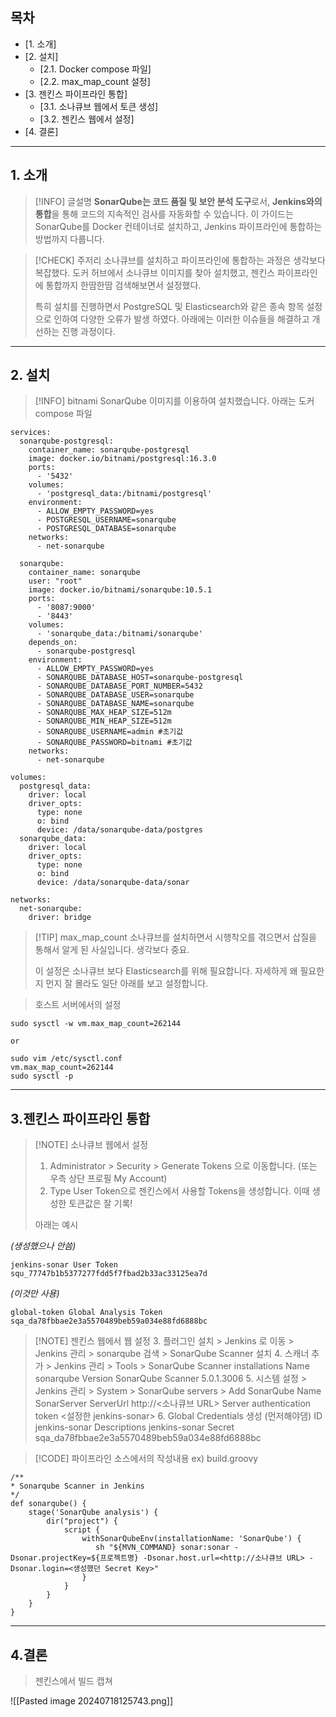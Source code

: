 ## 목차

- [1. 소개]
- [2. 설치]
  - [2.1. Docker compose 파일]
  - [2.2. max_map_count 설정]
- [3. 젠킨스 파이프라인 통합]
  - [3.1. 소나큐브 웹에서 토큰 생성]
  - [3.2. 젠킨스 웹에서 설정]
- [4. 결론]

---

## 1. 소개

> [!INFO] 글설명
> **SonarQube는 코드 품질 및 보안 분석 도구**로서, **Jenkins와의 통합**을 통해 코드의 지속적인 검사를 자동화할 수 있습니다. 이 가이드는 SonarQube를 Docker 컨테이너로 설치하고, Jenkins 파이프라인에 통합하는 방법까지 다룹니다.

> [!CHECK] 주저리
> 소나큐브를 설치하고 파이프라인에 통합하는 과정은 생각보다 복잡했다.
> 도커 허브에서 소나큐브 이미지를 찾아 설치했고, 젠킨스 파이프라인에 통합까지 한땀한땀 검색해보면서 설정했다.
>
> 특히 설치를 진행하면서 PostgreSQL 및 Elasticsearch와 같은 종속 항목 설정으로 인하여 다양한 오류가 발생 하였다. 아래에는 이러한 이슈들을 해결하고 개선하는 진행 과정이다.

---

## 2. 설치

> [!INFO] bitnami SonarQube 이미지를 이용하여 설치했습니다.
> 아래는 도커 compose 파일

```shell
services:
  sonarqube-postgresql:
    container_name: sonarqube-postgresql
    image: docker.io/bitnami/postgresql:16.3.0
    ports:
      - '5432'
    volumes:
      - 'postgresql_data:/bitnami/postgresql'
    environment:
      - ALLOW_EMPTY_PASSWORD=yes
      - POSTGRESQL_USERNAME=sonarqube
      - POSTGRESQL_DATABASE=sonarqube
    networks:
      - net-sonarqube

  sonarqube:
    container_name: sonarqube
    user: "root"
    image: docker.io/bitnami/sonarqube:10.5.1
    ports:
      - '8087:9000'
      - '8443'
    volumes:
      - 'sonarqube_data:/bitnami/sonarqube'
    depends_on:
      - sonarqube-postgresql
    environment:
      - ALLOW_EMPTY_PASSWORD=yes
      - SONARQUBE_DATABASE_HOST=sonarqube-postgresql
      - SONARQUBE_DATABASE_PORT_NUMBER=5432
      - SONARQUBE_DATABASE_USER=sonarqube
      - SONARQUBE_DATABASE_NAME=sonarqube
      - SONARQUBE_MAX_HEAP_SIZE=512m
      - SONARQUBE_MIN_HEAP_SIZE=512m
      - SONARQUBE_USERNAME=admin #초기값
      - SONARQUBE_PASSWORD=bitnami #초기값
    networks:
      - net-sonarqube

volumes:
  postgresql_data:
    driver: local
    driver_opts:
      type: none
      o: bind
      device: /data/sonarqube-data/postgres
  sonarqube_data:
    driver: local
    driver_opts:
      type: none
      o: bind
      device: /data/sonarqube-data/sonar

networks:
  net-sonarqube:
    driver: bridge
```

> [!TIP] max_map_count
> 소나큐브를 설치하면서 시행착오를 겪으면서 삽질을 통해서 알게 된 사실입니다. 생각보다 중요.
>
> 이 설정은 소나큐브 보다 Elasticsearch를 위해 필요합니다.
> 자세하게 왜 필요한지 먼지 잘 몰라도 일단 아래를 보고 설정합니다.

> 호스트 서버에서의 설정

```shell
sudo sysctl -w vm.max_map_count=262144

or

sudo vim /etc/sysctl.conf
vm.max_map_count=262144
sudo sysctl -p
```

---

## 3.젠킨스 파이프라인 통합

> [!NOTE] 소나큐브 웹에서 설정
>
> 1. Administrator > Security > Generate Tokens 으로 이동합니다.
>    (또는 우측 상단 프로필 My Account)
> 2. Type User Token으로 젠킨스에서 사용할 Tokens을 생성합니다.
>    이때 생성한 토큰값은 잘 기록!
>
> 아래는 예시

_(생성했으나 안씀)_

```shell
jenkins-sonar User Token
squ_77747b1b5377277fdd5f7fbad2b33ac33125ea7d
```

_(이것만 사용)_

```shell
global-token Global Analysis Token
sqa_da78fbbae2e3a5570489beb59a034e88fd6888bc
```

> [!NOTE] 젠킨스 웹에서 웹 설정 3. 플러그인 설치 > Jenkins 로 이동 > Jenkins 관리 > sonarqube 검색 > SonarQube Scanner 설치 4. 스캐너 추가 > Jenkins 관리 > Tools > SonarQube Scanner installations
> Name sonarqube
> Version SonarQube Scanner 5.0.1.3006 5. 시스템 설정 > Jenkins 관리 > System > SonarQube servers > Add SonarQube
> Name SonarServer
> ServerUrl http://<소나큐브 URL>
> Server authentication token <설정한 jenkins-sonar> 6. Global Credentials 생성 (먼저해야댐)
> ID jenkins-sonar
> Descriptions jenkins-sonar
> Secret sqa_da78fbbae2e3a5570489beb59a034e88fd6888bc

> [!CODE] 파이프라인 소스에서의 작성내용
> ex) build.groovy

```shell
/**
* Sonarqube Scanner in Jenkins
*/
def sonarqube() {
    stage('SonarQube analysis') {
        dir("project") {
            script {
                withSonarQubeEnv(installationName: 'SonarQube') {
                   sh "${MVN_COMMAND} sonar:sonar -Dsonar.projectKey=${프로젝트명} -Dsonar.host.url=<http://소나큐브 URL> -Dsonar.login=<생성했던 Secret Key>"
                }
            }
        }
    }
}
```

---

## 4.결론

> 젠킨스에서 빌드 캡쳐

![[Pasted image 20240718125743.png]]
